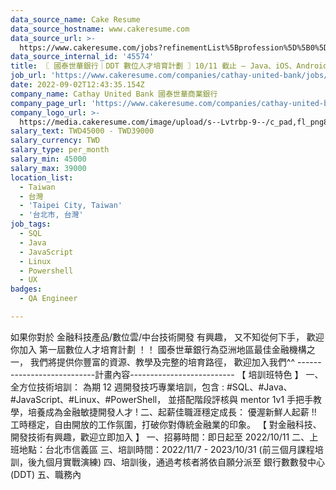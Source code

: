 ```yaml
---
data_source_name: Cake Resume
data_source_hostname: www.cakeresume.com
data_source_url: >-
  https://www.cakeresume.com/jobs?refinementList%5Bprofession%5D%5B0%5D=engineering_qa-engineer&refinementList%5Bsalary_type%5D=per_month&refinementList%5Bsalary_currency%5D=TWD&range%5Bsalary_range%5D%5Bmax%5D=600000
data_source_internal_id: '45574'
title: 〖 國泰世華銀行｜DDT 數位人才培育計劃 〗10/11 截止 — Java、iOS、Android、QC
job_url: 'https://www.cakeresume.com/companies/cathay-united-bank/jobs/DDT'
date: 2022-09-02T12:43:35.154Z
company_name: Cathay United Bank 國泰世華商業銀行
company_page_url: 'https://www.cakeresume.com/companies/cathay-united-bank'
company_logo_url: >-
  https://media.cakeresume.com/image/upload/s--Lvtrbp-9--/c_pad,fl_png8,h_200,w_200/v1640855317/bwlajq8fxb5jk3rwrhyp.png
salary_text: TWD45000 - TWD39000
salary_currency: TWD
salary_type: per_month
salary_min: 45000
salary_max: 39000
location_list:
  - Taiwan
  - 台灣
  - 'Taipei City, Taiwan'
  - '台北市, 台灣'
job_tags:
  - SQL
  - Java
  - JavaScript
  - Linux
  - Powershell
  - UX
badges:
  - QA Engineer

---
```


如果你對於 金融科技產品/數位雲/中台技術開發 有興趣， 又不知從何下手， 歡迎你加入 第一屆數位人才培育計劃 ！！ 國泰世華銀行為亞洲地區最佳金融機構之一， 我們將提供你豐富的資源、教學及完整的培育路徑， 歡迎加入我們^^ ---------------------------計畫內容-------------------------- 【 培訓班特色 】 一、全方位技術培訓： 為期 12 週開發技巧專業培訓，包含 : #SQL、#Java、#JavaScript、#Linux、#PowerShell， 並搭配階段評核與 mentor 1v1 手把手教學，培養成為金融敏捷開發人才 ! 二、起薪佳職涯穩定成長： 優渥新鮮人起薪 !! 工時穩定，自由開放的工作氛圍，打破你對傳統金融業的印象。 【 對金融科技、開發技術有興趣，歡迎立即加入 】 一、招募時間：即日起至 2022/10/11 二、上班地點：台北市信義區 三、培訓時間：2022/11/7 - 2023/10/31 (前三個月課程培訓，後九個月實戰演練) 四、培訓後，通過考核者將依自願分派至 銀行數數發中心 (DDT) 五、職務內